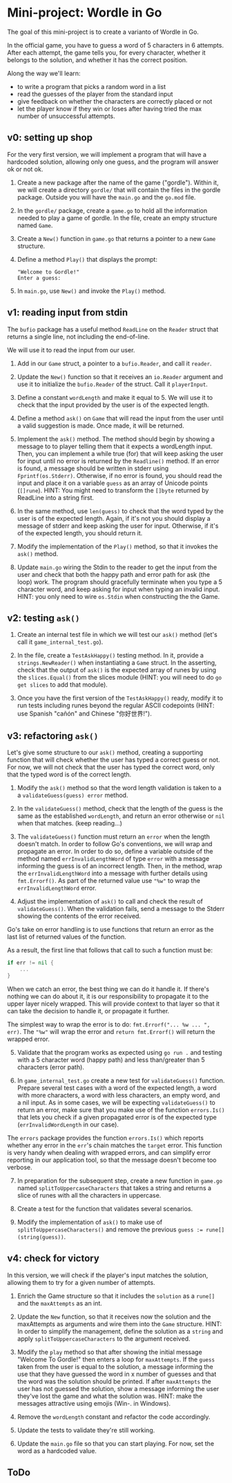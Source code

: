 # Mini-project: Wordle in Go

The goal of this mini-project is to create a varianto of Wordle in Go.

In the official game, you have to guess a word of 5 characters in 6 attempts. After each attempt, the game tells you, for every character, whether it belongs to the solution, and whether it has the correct position.

Along the way we'll learn:
+ to write a program that picks a random word in a list
+ read the guesses of the player from the standard input
+ give feedback on whether the characters are correctly placed or not
+ let the player know if they win or loses after having tried the max number of unsuccessful attempts.

## v0: setting up shop

For the very first version, we will implement a program that will have a hardcoded solution, allowing only one guess, and the program will answer ok or not ok.

1. Create a new package after the name of the game ("gordle"). Within it, we will create a directory `gordle/` that will contain the files in the gordle package. Outside you will have the `main.go` and the `go.mod` file.

2. In the `gordle/` package, create a `game.go` to hold all the information needed to play a game of gordle. In the file, create an empty structure named `Game`.

3. Create a `New()` function in `game.go` that returns a pointer to a new `Game` structure.

4. Define a method `Play()` that displays the prompt:

    ```
    "Welcome to Gordle!"
    Enter a guess:
    ```

5. In `main.go`, use `New()` and invoke the `Play()` method.

## v1: reading input from stdin

The `bufio` package has a useful method `ReadLine` on the `Reader` struct that returns a single line, not including the end-of-line.

We will use it to read the input from our user.

1. Add in our `Game` struct, a pointer to a `bufio.Reader`, and call it `reader`.

2. Update the `New()` function so that it receives an `io.Reader` argument and use it to initialize the `bufio.Reader` of the struct. Call it `playerInput`.

3. Define a constant `wordLength` and make it equal to 5. We will use it to check that the input provided by the user is of the expected length.

4. Define a method `ask()` on `Game` that will read the input from the user until a valid suggestion is made. Once made, it will be returned.

5. Implement the `ask()` method. The method should begin by showing a message to to player telling them that it expects a wordLength input. Then, you can implement a while true (for) that will keep asking the user for input until no error is returned by the `Readline()` method. If an error is found, a message should be written in stderr using `Fprintf(os.Stderr)`. Otherwise, if no error is found, you should read the input and place it on a variable `guess` as an array of Unicode points (`[]rune`). HINT: You might need to transform the `[]byte` returned by ReadLine into a string first.

6. In the same method, use `len(guess)` to check that the word typed by the user is of the expected length. Again, if it's not you should display a message of stderr and keep asking the user for input. Otherwise, if it's of the expected length, you should return it.

7. Modify the implementation of the `Play()` method, so that it invokes the `ask()` method.

7. Update `main.go` wiring the Stdin to the reader to get the input from the user and check that both the happy path and error path for ask (the loop) work. The program should gracefully terminate when you type a 5 character word, and keep asking for input when typing an invalid input. HINT: you only need to wire `os.Stdin` when constructing the the Game.

## v2: testing `ask()`

1. Create an internal test file in which we will test our `ask()` method (let's call it `game_internal_test.go`).

2. In the file, create a `TestAskHappy()` testing method. In it, provide a `strings.NewReader()` when instantiating a `Game` struct. In the asserting, check that the output of `ask()` is the expected array of runes by using the `slices.Equal()` from the slices module (HINT: you will need to do `go get slices` to add that module).

3. Once you have the first version of the `TestAskHappy()` ready, modify it to run tests including runes beyond the regular ASCII codepoints (HINT: use Spanish "cañón" and Chinese "你好世界!").

## v3: refactoring `ask()`

Let's give some structure to our `ask()` method, creating a supporting function that will check whether the user has typed a correct guess or not. For now, we will not check that the user has typed the correct word, only that the typed word is of the correct length.

1. Modify the `ask()` method so that the word length validation is taken to a a `validateGuess(guess) error` method.

2. In the `validateGuess()` method, check that the length of the guess is the same as the established `wordLength`, and return an error otherwise or `nil` when that matches. (keep reading...)

3. The `validateGuess()` function must return an `error` when the length doesn't match. In order to follow Go's conventions, we will wrap and propagate an error. In order to do so, define a variable outside of the method named `errInvalidLengthWord` of type `error` with a message informing the guess is of an incorrect length. Then, in the method, wrap the `errInvalidLengthWord` into a message with further details using `fmt.Errorf()`. As part of the returned value use `"%w"` to wrap the `errInvalidLengthWord` error.

4. Adjust the implementation of `ask()` to call and check the result of `validateGuess()`. When the validation fails, send a message to the Stderr showing the contents of the error received.


Go's take on error handling is to use functions that return an error as the last list of returned values of the function.

As a result, the first line that follows that call to such a function must be:

```go
if err != nil {
    ...
}
```

When we catch an error, the best thing we can do it handle it. If there's nothing we can do about it, it is our responsibility to propagate it to the upper layer nicely wrapped. This will provide context to that layer so that it can take the decision to handle it, or propagate it further.

The simplest way to wrap the error is to do: `fmt.Errorf("... %w ... ", err)`. The `"%w"` will wrap the error and `return fmt.Errorf()` will return the wrapped error.

5. Validate that the program works as expected using `go run .` and testing with a 5 character word (happy path) and less than/greater than 5 characters (error path).

6. In `game_internal_test.go` create a new test for `validateGuess()` function. Prepare several test cases with a word of the expected length, a word with more characters, a word with less characters, an empty word, and a nil input. As in some cases, we will be expecting `validateGuess()` to return an error, make sure that you make use of the function `errors.Is()` that lets you check if a given propagated error is of the expected type (`errInvalidWordLength` in our case).


The `errors` package provides the function `errors.Is()` which reports whether any error in the `err`'s chain matches the `target` error. This function is very handy when dealing with wrapped errors, and can simplify error reporting in our application tool, so that the message doesn't become too verbose.

7. In preparation for the subsequent step, create a new function in `game.go` named `splitToUppercaseCharacters` that takes a string and returns a slice of runes with all the characters in uppercase.

8. Create a test for the function that validates several scenarios.

9. Modify the implementation of `ask()` to make use of `splitToUppercaseCharacters()` and remove the previous `guess := rune[](string(guess))`.

## v4: check for victory

In this version, we will check if the player's input matches the solution, allowing them to try for a given number of attempts.

1. Enrich the Game structure so that it includes the `solution` as a `rune[]` and the `maxAttempts` as an int.

2. Update the `New` function, so that it receives now the solution and the maxAttempts as arguments and wire them into the `Game` structure. HINT: In order to simplify the management, define the solution as a `string` and apply `splitToUppercaseCharacters` to the argument received.

3. Modify the `play` method so that after showing the initial message "Welcome To Gordle!" then enters a loop for `maxAttempts`. If the `guess` taken from the user is equal to the solution, a message informing the use that they have guessed the word in x number of guesses and that the word was the solution should be printed. If after `maxAttempts` the user has not guessed the solution, show a message informing the user they've lost the game and what the solution was. HINT: make the messages attractive using emojis (Win-. in Windows).

4. Remove the `wordLength` constant and refactor the code accordingly.

5. Update the tests to validate they're still working.

6. Update the `main.go` file so that you can start playing. For now, set the word as a hardcoded value.

## ToDo
